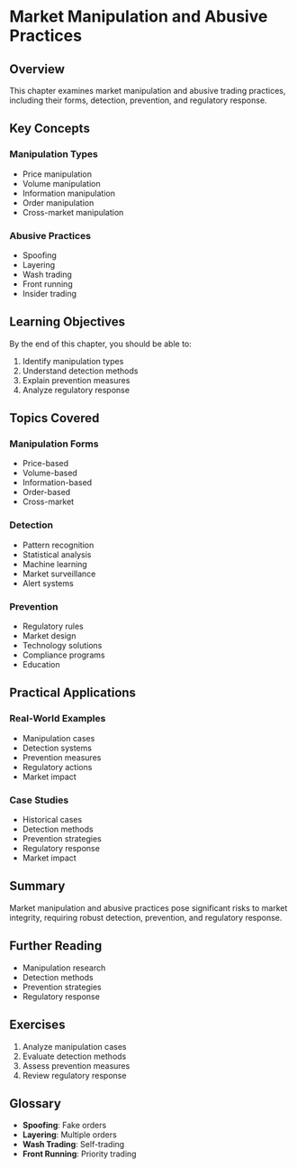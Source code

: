 # Market Manipulation and Abusive Practices

## Overview

This chapter examines market manipulation and abusive trading practices, including their forms, detection, prevention, and regulatory response.

## Key Concepts

### Manipulation Types
- Price manipulation
- Volume manipulation
- Information manipulation
- Order manipulation
- Cross-market manipulation

### Abusive Practices
- Spoofing
- Layering
- Wash trading
- Front running
- Insider trading

## Learning Objectives

By the end of this chapter, you should be able to:
1. Identify manipulation types
2. Understand detection methods
3. Explain prevention measures
4. Analyze regulatory response

## Topics Covered

### Manipulation Forms
- Price-based
- Volume-based
- Information-based
- Order-based
- Cross-market

### Detection
- Pattern recognition
- Statistical analysis
- Machine learning
- Market surveillance
- Alert systems

### Prevention
- Regulatory rules
- Market design
- Technology solutions
- Compliance programs
- Education

## Practical Applications

### Real-World Examples
- Manipulation cases
- Detection systems
- Prevention measures
- Regulatory actions
- Market impact

### Case Studies
- Historical cases
- Detection methods
- Prevention strategies
- Regulatory response
- Market impact

## Summary

Market manipulation and abusive practices pose significant risks to market integrity, requiring robust detection, prevention, and regulatory response.

## Further Reading

- Manipulation research
- Detection methods
- Prevention strategies
- Regulatory response

## Exercises

1. Analyze manipulation cases
2. Evaluate detection methods
3. Assess prevention measures
4. Review regulatory response

## Glossary

- **Spoofing**: Fake orders
- **Layering**: Multiple orders
- **Wash Trading**: Self-trading
- **Front Running**: Priority trading 
